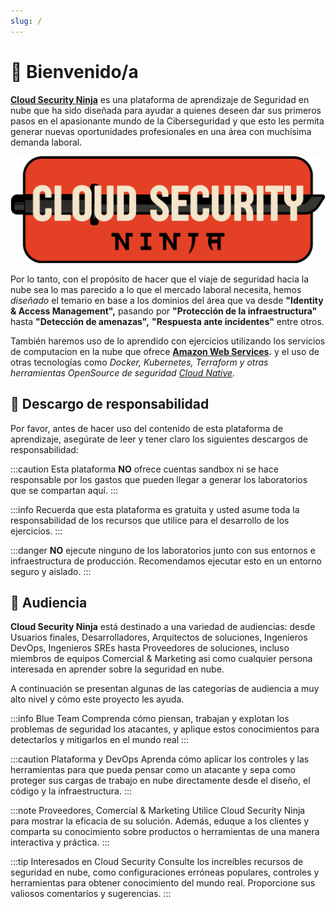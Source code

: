 ```yaml
---
slug: /
---
```


# 👋 Bienvenido/a
**[Cloud Security Ninja](https://github.com/gerardokaztro/cloudsec-ninja)** es una plataforma de aprendizaje de Seguridad en nube que ha sido diseñada para ayudar a quienes deseen dar sus primeros pasos en el apasionante mundo de la Ciberseguridad y que esto les permita generar nuevas oportunidades profesionales en una área con muchísima demanda laboral.

![Cloud Security Ninja Banner](./img/logo_intro.png)

Por lo tanto, con el propósito de hacer que el viaje de seguridad hacia la nube sea lo mas parecido a lo que el mercado laboral necesita, hemos *diseñado* el temario en base a los dominios del área que va desde **"Identity & Access Management",** pasando por **"Protección de la infraestructura"** hasta **"Detección de amenazas",** **"Respuesta ante incidentes"** entre otros.

También haremos uso de lo aprendido con ejercicios utilizando los servicios de computacion en la nube 
que ofrece **[Amazon Web Services](https://aws.amazon.com/es/).** y el uso de otras tecnologías como *Docker, 
Kubernetes, Terraform y otras herramientas OpenSource de seguridad [Cloud Native](https://www.cncf.io/projects/).*

## 🚨 Descargo de responsabilidad
Por favor, antes de hacer uso del contenido de esta plataforma de aprendizaje, asegúrate de leer y tener claro los siguientes descargos de responsabilidad:

:::caution
Esta plataforma **NO** ofrece cuentas sandbox ni se hace responsable por los gastos que pueden llegar a generar los laboratorios que se compartan aquí.
:::

:::info
Recuerda que esta plataforma es gratuita y usted asume toda la responsabilidad de los recursos que utilice para el desarrollo de los ejercicios.
:::

:::danger
**NO** ejecute ninguno de los laboratorios junto con sus entornos e infraestructura de producción. Recomendamos ejecutar esto en un entorno seguro y aislado.
:::

## 🤝 Audiencia
**Cloud Security Ninja** está destinado a una variedad de audiencias: desde Usuarios finales, Desarrolladores, Arquitectos de soluciones, Ingenieros DevOps, Ingenieros SREs hasta Proveedores de soluciones, incluso miembros de equipos Comercial & Marketing asi como cualquier persona interesada en aprender sobre la seguridad en nube.

A continuación se presentan algunas de las categorías de audiencia a muy alto nivel y cómo este proyecto les ayuda.

:::info Blue Team
Comprenda cómo piensan, trabajan y explotan los problemas de seguridad los atacantes, y aplique estos conocimientos para detectarlos y mitigarlos en el mundo real
:::

:::caution Plataforma y DevOps
Aprenda cómo aplicar los controles y las herramientas para que pueda pensar como un atacante y sepa como proteger sus cargas de trabajo en nube directamente desde el diseño, el código y la infraestructura.
:::

:::note Proveedores, Comercial & Marketing
Utilice Cloud Security Ninja para mostrar la eficacia de su solución. Además, eduque a los clientes y comparta su conocimiento sobre productos o herramientas de una manera interactiva y práctica.
:::

:::tip Interesados en Cloud Security
Consulte los increíbles recursos de seguridad en nube, como configuraciones erróneas populares, controles y herramientas para obtener conocimiento del mundo real. Proporcione sus valiosos comentarios y sugerencias.
:::
